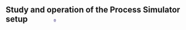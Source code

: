 ## Study and operation of the Process Simulator setup  &nbsp; &nbsp; &nbsp; &nbsp; &nbsp; &nbsp; <img src="images/iitkgp.png" width="3%" />
